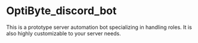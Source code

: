 # OptiByte_discord_bot

This is a prototype server automation bot specializing in handling roles. It is also highly customizable to your server needs.
